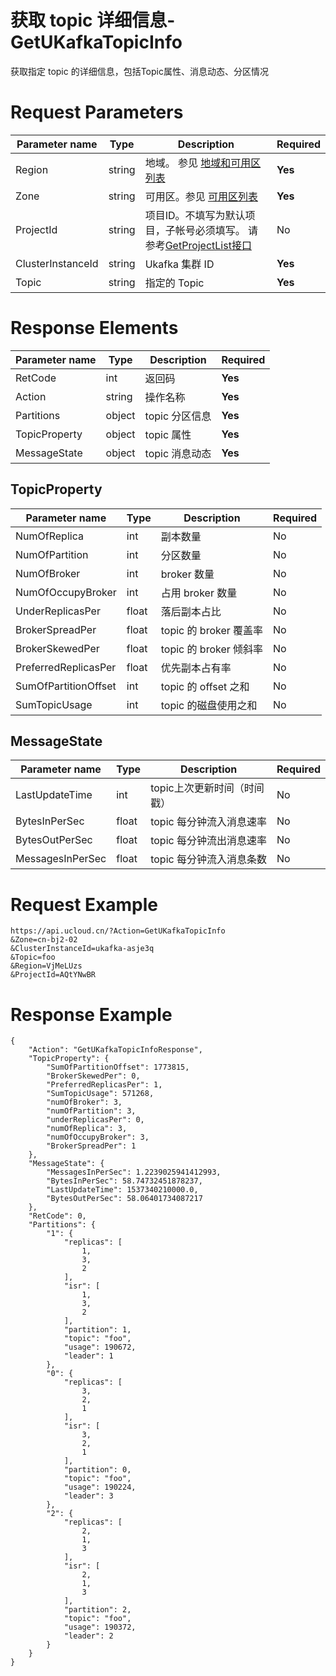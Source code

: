 # 获取 topic 详细信息-GetUKafkaTopicInfo

获取指定 topic 的详细信息，包括Topic属性、消息动态、分区情况

# Request Parameters
|Parameter name|Type|Description|Required|
|---|---|---|---|
|Region|string|地域。 参见 [地域和可用区列表](api/summary/regionlist)|**Yes**|
|Zone|string|可用区。参见 [可用区列表](api/summary/regionlist)|**Yes**|
|ProjectId|string|项目ID。不填写为默认项目，子帐号必须填写。 请参考[GetProjectList接口](api/summary/get_project_list)|No|
|ClusterInstanceId|string|Ukafka 集群 ID|**Yes**|
|Topic|string|指定的 Topic|**Yes**|

# Response Elements
|Parameter name|Type|Description|Required|
|---|---|---|---|
|RetCode|int|返回码|**Yes**|
|Action|string|操作名称|**Yes**|
|Partitions|object|topic 分区信息|**Yes**|
|TopicProperty|object|topic 属性|**Yes**|
|MessageState|object|topic 消息动态|**Yes**|

## TopicProperty
|Parameter name|Type|Description|Required|
|---|---|---|---|
|NumOfReplica|int|副本数量|No|
|NumOfPartition|int|分区数量|No|
|NumOfBroker|int|broker 数量|No|
|NumOfOccupyBroker|int|占用 broker 数量|No|
|UnderReplicasPer|float|落后副本占比|No|
|BrokerSpreadPer|float|topic 的 broker 覆盖率|No|
|BrokerSkewedPer|float|topic 的 broker 倾斜率|No|
|PreferredReplicasPer|float|优先副本占有率|No|
|SumOfPartitionOffset|int|topic 的 offset 之和|No|
|SumTopicUsage|int|topic 的磁盘使用之和|No|

## MessageState
|Parameter name|Type|Description|Required|
|---|---|---|---|
|LastUpdateTime|int|topic上次更新时间（时间戳）|No|
|BytesInPerSec|float|topic 每分钟流入消息速率|No|
|BytesOutPerSec|float|topic 每分钟流出消息速率|No|
|MessagesInPerSec|float|topic 每分钟流入消息条数|No|

# Request Example
```
https://api.ucloud.cn/?Action=GetUKafkaTopicInfo
&Zone=cn-bj2-02
&ClusterInstanceId=ukafka-asje3q
&Topic=foo
&Region=VjMeLUzs
&ProjectId=AQtYNwBR
```

# Response Example
```
{
    "Action": "GetUKafkaTopicInfoResponse", 
    "TopicProperty": {
        "SumOfPartitionOffset": 1773815, 
        "BrokerSkewedPer": 0, 
        "PreferredReplicasPer": 1, 
        "SumTopicUsage": 571268, 
        "numOfBroker": 3, 
        "numOfPartition": 3, 
        "underReplicasPer": 0, 
        "numOfReplica": 3, 
        "numOfOccupyBroker": 3, 
        "BrokerSpreadPer": 1
    }, 
    "MessageState": {
        "MessagesInPerSec": 1.2239025941412993, 
        "BytesInPerSec": 58.74732451878237, 
        "LastUpdateTime": 1537340210000.0, 
        "BytesOutPerSec": 58.06401734087217
    }, 
    "RetCode": 0, 
    "Partitions": {
        "1": {
            "replicas": [
                1, 
                3, 
                2
            ], 
            "isr": [
                1, 
                3, 
                2
            ], 
            "partition": 1, 
            "topic": "foo", 
            "usage": 190672, 
            "leader": 1
        }, 
        "0": {
            "replicas": [
                3, 
                2, 
                1
            ], 
            "isr": [
                3, 
                2, 
                1
            ], 
            "partition": 0, 
            "topic": "foo", 
            "usage": 190224, 
            "leader": 3
        }, 
        "2": {
            "replicas": [
                2, 
                1, 
                3
            ], 
            "isr": [
                2, 
                1, 
                3
            ], 
            "partition": 2, 
            "topic": "foo", 
            "usage": 190372, 
            "leader": 2
        }
    }
}
```

